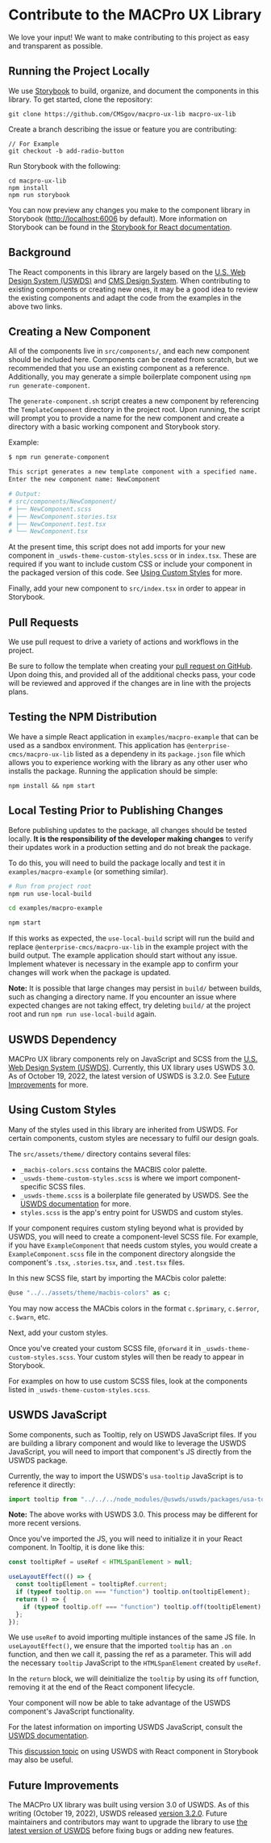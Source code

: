 <!--
Render Markdown in VS Code

SHIFT + CMD/CTRL + V
-->

# Contribute to the MACPro UX Library

We love your input! We want to make contributing to this project as easy and transparent as possible.

## Running the Project Locally

We use [Storybook](https://storybook.js.org/) to build, organize, and document the components in this library. To get started, clone the repository:

```
git clone https://github.com/CMSgov/macpro-ux-lib macpro-ux-lib
```

Create a branch describing the issue or feature you are contributing:

```
// For Example
git checkout -b add-radio-button
```

Run Storybook with the following:

```
cd macpro-ux-lib
npm install
npm run storybook
```

You can now preview any changes you make to the component library in Storybook ([http://localhost:6006](http://localhost:6006) by default). More information on Storybook can be found in the [Storybook for React documentation](https://storybook.js.org/docs/react/get-started/introduction).

## Background

The React components in this library are largely based on the [U.S. Web Design System (USWDS)](https://github.com/uswds/uswds) and [CMS Design System](https://design.cms.gov/?theme=core). When contributing to existing components or creating new ones, it may be a good idea to review the existing components and adapt the code from the examples in the above two links.

## Creating a New Component

All of the components live in `src/components/`, and each new component should be included here. Components can be created from scratch, but we recommended that you use an existing component as a reference. Additionally, you may generate a simple boilerplate component using `npm run generate-component`.

The `generate-component.sh` script creates a new component by referencing the `TemplateComponent` directory in the project root. Upon running, the script will prompt you to provide a name for the new component and create a directory with a basic working component and Storybook story.

Example:

```bash
$ npm run generate-component

This script generates a new template component with a specified name.
Enter the new component name: NewComponent

# Output:
# src/components/NewComponent/
# ├── NewComponent.scss
# ├── NewComponent.stories.tsx
# ├── NewComponent.test.tsx
# └── NewComponent.tsx
```

At the present time, this script does not add imports for your new component in `_uswds-theme-custom-styles.scss` or in `index.tsx`. These are required if you want to include custom CSS or include your component in the packaged version of this code. See [Using Custom Styles](#using-custom-styles) for more.

Finally, add your new component to `src/index.tsx` in order to appear in Storybook.

## Pull Requests

We use pull request to drive a variety of actions and workflows in the project.

Be sure to follow the template when creating your [pull request on GitHub](https://github.com/CMSgov/macpro-ux-lib/pulls). Upon doing this, and provided all of the additional checks pass, your code will be reviewed and approved if the changes are in line with the projects plans.

## Testing the NPM Distribution

We have a simple React application in `examples/macpro-example` that can be used as a sandbox environment. This application has `@enterprise-cmcs/macpro-ux-lib` listed as a dependeny in its `package.json` file which allows you to experience working with the library as any other user who installs the package. Running the application should be simple:

```
npm install && npm start
```

## Local Testing Prior to Publishing Changes

Before publishing updates to the package, all changes should be tested locally. **It is the responsibility of the developer making changes** to verify their updates work in a production setting and do not break the package.

To do this, you will need to build the package locally and test it in `examples/macpro-example` (or something similar).

```bash
# Run from project root
npm run use-local-build

cd examples/macpro-example

npm start
```

If this works as expected, the `use-local-build` script will run the build and replace `@enterprise-cmcs/macpro-ux-lib` in the example project with the build output. The example application should start without any issue. Implement whatever is necessary in the example app to confirm your changes will work when the package is updated.

**Note:** It is possible that large changes may persist in `build/` between builds, such as changing a directory name. If you encounter an issue where expected changes are not taking effect, try deleting `build/` at the project root and run `npm run use-local-build` again.

## USWDS Dependency

MACPro UX library components rely on JavaScript and SCSS from the [U.S. Web Design System (USWDS)](https://github.com/uswds/uswds). Currently, this UX library uses USWDS 3.0. As of October 19, 2022, the latest version of USWDS is 3.2.0. See [Future Improvements](#future-improvements) for more.

## Using Custom Styles

Many of the styles used in this library are inherited from USWDS. For certain components, custom styles are necessary to fulfil our design goals.

The `src/assets/theme/` directory contains several files:

- `_macbis-colors.scss` contains the MACBIS color palette.
- `_uswds-theme-custom-styles.scss` is where we import component-specific SCSS files.
- `_uswds-theme.scss` is a boilerplate file generated by USWDS. See the [USWDS documentation](https://designsystem.digital.gov/documentation/developers/#using-uswds-css-and-javascript-in-your-project) for more.
- `styles.scss` is the app's entry point for USWDS and custom styles.

If your component requires custom styling beyond what is provided by USWDS, you will need to create a component-level SCSS file. For example, if you have `ExampleComponent` that needs custom styles, you would create a `ExampleComponent.scss` file in the component directory alongside the component's `.tsx`, `.stories.tsx`, and `.test.tsx` files.

In this new SCSS file, start by importing the MACbis color palette:

```typescript
@use "../../assets/theme/macbis-colors" as c;
```

You may now access the MACbis colors in the format `c.$primary`, `c.$error`, `c.$warn`, etc.

Next, add your custom styles.

Once you've created your custom SCSS file, `@forward` it in `_uswds-theme-custom-styles.scss`. Your custom styles will then be ready to appear in Storybook.

For examples on how to use custom SCSS files, look at the components listed in `_uswds-theme-custom-styles.scss`.

## USWDS JavaScript

Some components, such as Tooltip, rely on USWDS JavaScript files. If you are building a library component and would like to leverage the USWDS JavaScript, you will need to import that component's JS directly from the USWDS package.

Currently, the way to import the USWDS's `usa-tooltip` JavaScript is to reference it directly:

```typescript
import tooltip from "../../../node_modules/@uswds/uswds/packages/usa-tooltip/src";
```

**Note:** The above works with USWDS 3.0. This process may be different for more recent versions.

Once you've imported the JS, you will need to initialize it in your React component. In Tooltip, it is done like this:

```typescript
const tooltipRef = useRef < HTMLSpanElement > null;

useLayoutEffect(() => {
  const tooltipElement = tooltipRef.current;
  if (typeof tooltip.on === "function") tooltip.on(tooltipElement);
  return () => {
    if (typeof tooltip.off === "function") tooltip.off(tooltipElement);
  };
});
```

We use `useRef` to avoid importing multiple instances of the same JS file. In `useLayoutEffect()`, we ensure that the imported `tooltip` has an `.on` function, and then we call it, passing the ref as a parameter. This will add the necessary `tooltip` JavaScript to the `HTMLSpanElement` created by `useRef`.

In the `return` block, we will deinitialize the `tooltip` by using its `off` function, removing it at the end of the React component lifecycle.

Your component will now be able to take advantage of the USWDS component's JavaScript functionality.

For the latest information on importing USWDS JavaScript, consult the [USWDS documentation](https://designsystem.digital.gov/documentation/developers/#using-uswds-css-and-javascript-in-your-project).

This [discussion topic](https://github.com/uswds/uswds/discussions/4680) on using USWDS with React component in Storybook may also be useful.

## Future Improvements

The MACPro UX library was built using version 3.0 of USWDS. As of this writing (October 19, 2022), USWDS released [version 3.2.0](https://github.com/uswds/uswds). Future maintainers and contributors may want to upgrade the library to use [the latest version of USWDS](https://github.com/uswds/uswds/releases/) before fixing bugs or adding new features.
